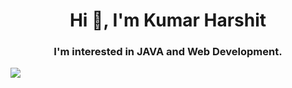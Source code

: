 <h1 align="center">Hi 👋, I'm Kumar Harshit</h1>
<h3 align="center">I'm interested in JAVA and Web Development.</h3>
<img align="center" src="https://github.com/Kumar-Harshit223/Kumar-Harshit223/commit/586981190fc0db1fbc0390bae9a7e531bc7c8d6f#diff-47fc6833b621fc211f6431b095ff374ea031393b7e7e33692d329e31cd9baf55">
